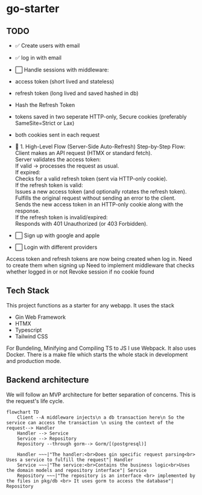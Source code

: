 # go-starter

## TODO

- ✅ Create users with email
- ✅ log in with email
- ⬜ Handle sessions with middleware:
- access token (short lived and stateless)<br>
- refresh token (long lived and saved hashed in db)<br>
- Hash the Refresh Token<br>
- tokens saved in two seperate HTTP-only, Secure cookies (preferably SameSite=Strict or Lax)
- both cookies sent in each request
- 🚀 1. High-Level Flow (Server-Side Auto-Refresh)
  Step-by-Step Flow:<br>
  Client makes an API request (HTMX or standard fetch).<br>
  Server validates the access token:<br>
  If valid → processes the request as usual.<br>
  If expired:<br>
  Checks for a valid refresh token (sent via HTTP-only cookie).<br>
  If the refresh token is valid:<br>
  Issues a new access token (and optionally rotates the refresh token).<br>
  Fulfills the original request without sending an error to the client.<br>
  Sends the new access token in an HTTP-only cookie along with the response.<br>
  If the refresh token is invalid/expired:<br>
  Responds with 401 Unauthorized (or 403 Forbidden).<br>

- ⬜ Sign up with google and apple
- ⬜ Login with different providers

Access token and refresh tokens are now being created when log in.
Need to create them when signing up
Need to implement middleware that checks whether logged in or not
Revoke session if no cookie found

## Tech Stack

This project functions as a starter for any webapp. It uses the stack

- Gin Web Framework
- HTMX
- Typescript
- Tailwind CSS

For Bundeling, Minifying and Compiling TS to JS I use Webpack.
It also uses Docker. There is a make file which starts the whole stack in development and production mode.

## Backend architecture

We will follow an MVP architecture for better separation of concerns.
This is the request's life cycle.

```mermaid
flowchart TD
    Client --A middleware injects\n a db transaction here\n So the service can access the transaction \n using the context of the request--> Handler
    Handler --> Service
    Service --> Repository
    Repository --through gorm--> Gorm/[(postgresql)]

    Handler ~~~|"The handler:<br>Does gin specific request parsing<br> Uses a service to fulfill the request"| Handler
    Service ~~~|"The service:<br>Contains the business logic<br>Uses the domain models and repository interface"| Service
    Repository ~~~|"The repository is an interface <br> implemented by the files in pkg/db <br> It uses gorm to access the database"| Repository
```
